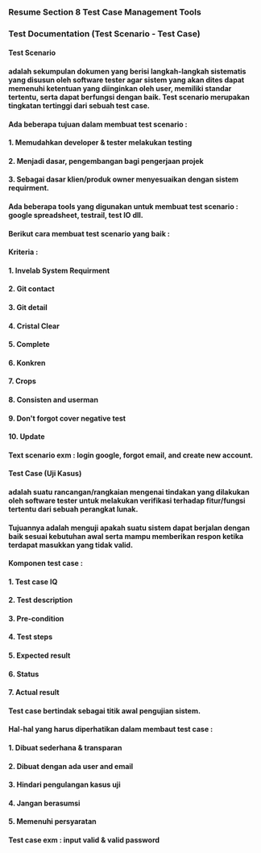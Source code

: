### Resume Section 8 Test Case Management Tools
### Test Documentation (Test Scenario - Test Case)
#### Test Scenario
#### adalah sekumpulan dokumen yang berisi langkah-langkah sistematis yang disusun oleh software tester agar sistem yang akan dites dapat memenuhi ketentuan yang diinginkan oleh user, memiliki standar tertentu, serta dapat berfungsi dengan baik. Test scenario merupakan tingkatan tertinggi dari sebuah test case.
#### Ada beberapa tujuan dalam membuat test scenario :
#### 1. Memudahkan developer & tester melakukan testing
#### 2. Menjadi dasar, pengembangan bagi pengerjaan projek
#### 3. Sebagai dasar klien/produk owner menyesuaikan dengan sistem requirment.
#### Ada beberapa tools yang digunakan untuk membuat test scenario : google spreadsheet, testrail, test IO dll.
#### Berikut cara membuat test scenario yang baik :
#### Kriteria :
#### 1. Invelab System Requirment
#### 2. Git contact
#### 3. Git detail
#### 4. Cristal Clear
#### 5. Complete
#### 6. Konkren
#### 7. Crops
#### 8. Consisten and userman
#### 9. Don't forgot cover negative test
#### 10. Update
#### Text scenario exm : login google, forgot email, and create new account.
#### Test Case (Uji Kasus)
#### adalah suatu rancangan/rangkaian mengenai tindakan yang dilakukan oleh software tester untuk melakukan verifikasi terhadap fitur/fungsi tertentu dari sebuah perangkat lunak.
#### Tujuannya adalah menguji apakah suatu sistem dapat berjalan dengan baik sesuai kebutuhan awal serta mampu memberikan respon ketika terdapat masukkan yang tidak valid.
#### Komponen test case :
#### 1. Test case IQ
#### 2. Test description
#### 3. Pre-condition
#### 4. Test steps
#### 5. Expected result
#### 6. Status
#### 7. Actual result
#### Test case bertindak sebagai titik awal pengujian sistem.
#### Hal-hal yang harus diperhatikan dalam membaut test case :
#### 1. Dibuat sederhana & transparan
#### 2. Dibuat dengan ada user and email
#### 3. Hindari pengulangan kasus uji
#### 4. Jangan berasumsi
#### 5. Memenuhi persyaratan
#### Test case exm : input valid & valid password
